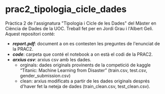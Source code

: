 # prac2_tipologia_cicle_dades
Pràctica 2 de l'assignatura "Tipologia i Cicle de les Dades" del Màster en Ciència de Dades de la UOC. Treball fet per en Jordi Grau i l'Albert Geli. Aquest repositori conté:

- _**report.pdf**_: document a on es contesten les preguntes de l'enunciat de la PRAC2.
- _**code**_: carpeta que conté el notebook a on està el codi de la PRAC2.
- _**arxius csv**_: arxius csv amb les dades.
    - orginals: dades originals provinents de la competició de kaggle “Titanic: Machine Learning from Disaster” (train.csv, test.csv, gender_submission.csv)
    - clean: arxius modificats a partir de les dades originals després d'haver fet la neteja de dades (train_clean.csv, test_clean.csv).
